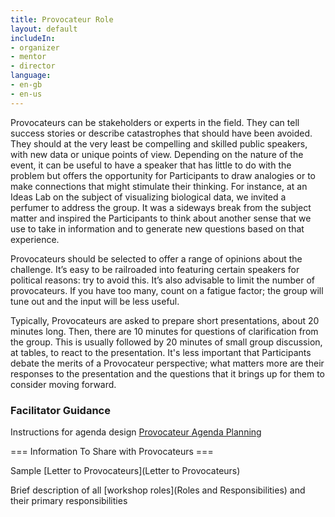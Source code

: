 ```yaml
---
title: Provocateur Role
layout: default
includeIn: 
- organizer
- mentor
- director
language:
- en-gb
- en-us
---
```

Provocateurs can be stakeholders or experts in the field. They can tell success stories or describe catastrophes that should have been avoided. They should at the very least be compelling and skilled public speakers, with new data or unique points of view. Depending on the nature of the event, it can be useful to have a speaker that has little to do with the problem but offers the opportunity for Participants to draw analogies or to make connections that might stimulate their thinking. For instance, at an Ideas Lab on the subject of visualizing biological data, we invited a perfumer to address the group. It was a sideways break from the subject matter and inspired the Participants to think about another sense that we use to take in information and to generate new questions based on that experience. 

Provocateurs should be selected to offer a range of opinions about the challenge. It’s easy to be railroaded into featuring certain speakers for political reasons: try to avoid this. It’s also advisable to limit the number of provocateurs. If you have too many, count on a fatigue factor; the group will tune out and the input will be less useful.

Typically, Provocateurs are asked to prepare short presentations, about 20 minutes long. Then, there are 10 minutes for questions of clarification from the group. This is usually followed by 20 minutes of small group discussion, at tables, to react to the presentation. It's less important that Participants debate the merits of a Provocateur perspective; what matters more are their responses to the presentation and the questions that it brings up for them to consider moving forward.

### Facilitator Guidance
Instructions for agenda design [Provocateur Agenda Planning](https://docs.google.com/document/d/1tv0AOfOtUeQUCO7sQXKr3xknYouIFqnoESQhbuYqvVY/edit )


=== Information To Share with Provocateurs ===

Sample [Letter to Provocateurs](Letter to Provocateurs)

Brief description of all [workshop roles](Roles and Responsibilities) and their primary responsibilities